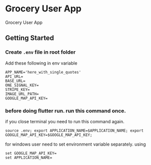 # Grocery User App

Grocery User App

## Getting Started

### Create `.env` file in root folder

Add these following in env variable 
```
APP_NAME='here_with_single_quotes'
API_URL=
BASE_URL=
ONE_SIGNAL_KEY=
STRIPE_KEY=
IMAGE_URL_PATH=
GOOGLE_MAP_API_KEY=
```


### before doing flutter run. run this command once.

if you close terminal you need to run this command again.

```
source .env; export APPLICATION_NAME=$APPLICATION_NAME; export GOOGLE_MAP_API_KEY=$GOOGLE_MAP_API_KEY;
```

for windows user need to set environment variable separately. using
```
set GOOGLE_MAP_API_KEY=
set APPLICATION_NAME=
```

